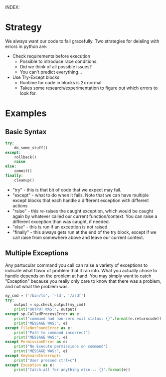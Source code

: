 INDEX:


# Strategy
We always want our code to fail gracefully. Two strategies for deialing with errors in python are:
* Check requirements before execution
  * Possible to introduce race conditions.
  * Did we think of all possible issues?
  * You can't predict everything... 
* Use Try-Except blocks
  * Runtime for code in blocks is 2x normal. 
  * Takes some research/experimentation to figure out which errors to look for. 

# Examples
  
## Basic Syntax
```python
try:
    do_some_stuff()
except:
    rollback()
    raise
else:
    commit()
finally:
    cleanup()
```
* "try" - this is that bit of code that we expect may fail.  
* "except" - what to do when it fails.  Note that we can have multiple except blocks 
  that each handle a different exception with different actions
* "raise" - this re-raises the caught exception, which would be caught again by 
  whatever called our current function/context.  You can raise a different exception
  than was caught, if needed. 
* "else" - this is run if an exception is not raised. 
* "finally" - this always gets run at the end of the try block, except if we call raise from 
  somewhere above and leave our current context. 
  
## Multiple Exceptions
Any partucular command you call can raise a variety of exceptions to indicate what flavor of problem that it ran into.
What you actually chose to handle depends on the problem at hand. You may simply want to catch "Exception" because you
really only care to know that there was a problem, and not what the problem was.  
  
```python
my_cmd = ['/bin/ls', '-ld', '/asdf']
try:
    output = sp.check_output(my_cmd)
    print("OUTPUT WAS:", output)
except sp.CalledProcessError as e:
    print("command had non-zero exit status: {}".format(e.returncode))
    print("MESSAGE WAS:", e)
except FileNotFoundError as e:
    print("Path to command incorrect")
    print("MESSAGE WAS:", e)
except PermissionError as e:
    print("No Execute permissions on command")
    print("MESSAGE WAS:", e)
except KeyboardInterrupt:
    print("User pressed ctrl+c")
except Exception as e:
    print("Catch-all for anything else... {}".format(e))
```

